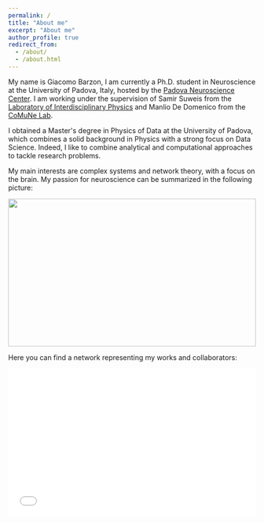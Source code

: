 ```yaml
---
permalink: /
title: "About me"
excerpt: "About me"
author_profile: true
redirect_from: 
  - /about/
  - /about.html
---
```


My name is Giacomo Barzon, I am currently a Ph.D. student in Neuroscience at the University of Padova, Italy, hosted by the [Padova Neuroscience Center](https://pnc.unipd.it). I am working under the supervision of Samir Suweis from the [Laboratory of Interdisciplinary Physics](https://liphlab.com/) and Manlio De Domenico from the [CoMuNe Lab](https://manliodedomenico.com).

I obtained a Master's degree in Physics of Data at the University of Padova, which combines a solid background in Physics with a strong focus on Data Science. Indeed, I like to combine analytical and computational approaches to tackle research problems.

My main interests are complex systems and network theory, with a focus on the brain. My passion for neuroscience can be summarized in the following picture:

<image src="/images/brain_lick.jpg" height="300" width="100%"></image>

Here you can find a network representing my works and collaborators:
<iframe src="/collab_net/network.html" height="300" width="100%" style="border: none"></iframe>